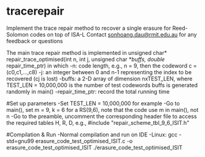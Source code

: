 # tracerepair
Implement the trace repair method to recover a single erasure for Reed-Solomon codes on top of ISA-L
Contact sonhoang.dau@rmit.edu.au for any feedback or questions

The main trace repair method is implemented in
        unsigned char* repair_trace_optimised(int n, int j, unsigned char **buffs, double* repair_time_ptr)
in which
-n: code length, e.g., n = 9, then the codeword c = (c0,c1,...,c8)
-j: an integer between 0 and n-1 representing the index to be recovered (cj is lost)
-buffs: a 2-D array of dimension nxTEST_LEN, where TEST_LEN = 10,000,000 is the number of test codewords
        buffs is generated randomly in main()
-repair_time_ptr: record the total running time

#Set up parameters
-Set TEST_LEN = 10,000,000 for example
-Go to main(), set m = 9, k = 6 for a RS(9,6), note that the code use m in main(), not n
-Go to the preamble, uncomment the corresponding header file to access the required tables H, R, D, e.g., 
      #include "repair_scheme_tbl_9_6_ISIT.h"

#Compilation & Run
-Normal compilation and run on IDE
-Linux:
      gcc -std=gnu99 erasure_code_test_optimised_ISIT.c -o erasure_code_test_optimised_ISIT
      ./erasure_code_test_optimised_ISIT
